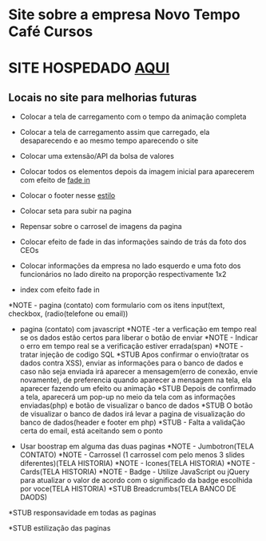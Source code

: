 # Site sobre a empresa Novo Tempo Café Cursos

# SITE HOSPEDADO [AQUI](https://kayokg.github.io/NovoTempoCafe-Corretora-de-cafe/)

## Locais no site para melhorias futuras

- Colocar a tela de carregamento com o tempo da animação completa

- Colocar a tela de carregamento assim que carregado, ela desaparecendo e ao mesmo tempo aparecendo o site

- Colocar uma extensão/API da bolsa de valores

- Colocar todos os elementos depois da imagem inicial para aparecerem com efeito de [fade in](https://solarsky.studio.site/)

- Colocar o footer nesse [estilo](https://mrpops.ua/en/)

- Colocar seta para subir na pagina

- Repensar sobre o carrosel de imagens da pagina

- Colocar efeito de fade in das informações saindo de trás da foto dos CEOs

- Colocar informações da empresa no lado esquerdo e uma foto dos funcionários no lado direito na proporção respectivamente 1x2

- index com efeito fade in

<!-- ANCHOR - Pedido dela no trabalho -->
*NOTE - pagina (contato) com formulario com os itens input(text, checkbox, (radio(telefone ou email))

- pagina (contato) com javascript
  *NOTE -ter a verficação em tempo real se os dados estão certos para liberar o botão de enviar
  *NOTE - Indicar o erro em tempo real se a verificação estiver errada(span)
  *NOTE - tratar injeção de codigo SQL
  *STUB Apos confirmar o envio(tratar os dados contra XSS), enviar as informações para o banco de dados e caso não seja enviada irá aparecer a mensagem(erro de conexão, envie novamente), de preferencia quando aparecer a mensagem na tela, ela aparecer fazendo um efeito ou animação
  *STUB Depois de confirmado a tela, aparecerá um pop-up no meio da tela com as informações enviadas(php) e botão de visualizar o banco de dados
  *STUB O botão de visualizar o banco de dados irá levar a pagina de visualização do banco de dados(header e footer em php)
 *STUB - Falta a validaÇão certa do email, está aceitando sem o ponto

- Usar boostrap em alguma das duas paginas
  *NOTE -  Jumbotron(TELA CONTATO)
  *NOTE - Carrossel (1 carrossel com pelo menos 3 slides diferentes)(TELA HISTORIA)
  *NOTE - Icones(TELA HISTORIA)
  *NOTE - Cards(TELA HISTORIA)
  *NOTE - Badge - Utilize JavaScript ou jQuery para atualizar o valor de acordo com o significado da badge escolhida por voce(TELA HISTORIA)
  *STUB Breadcrumbs(TELA BANCO DE DAODS)

*STUB responsavidade em todas as paginas

*STUB estilização das paginas